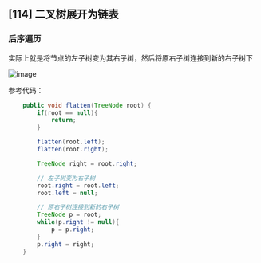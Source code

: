 ## [114] 二叉树展开为链表

### 后序遍历

实际上就是将节点的左子树变为其右子树，然后将原右子树连接到新的右子树下

![image](https://user-images.githubusercontent.com/12841424/144736353-25b7bc1d-a08a-4c90-ae12-b3ca95e0ded2.png)

参考代码：

```java
    public void flatten(TreeNode root) {
        if(root == null){
            return;
        }

        flatten(root.left);
        flatten(root.right);

        TreeNode right = root.right;

        // 左子树变为右子树
        root.right = root.left;
        root.left = null;

        // 原右子树连接到新的右子树
        TreeNode p = root;
        while(p.right != null){
            p = p.right;
        }
        p.right = right;
    }
```
